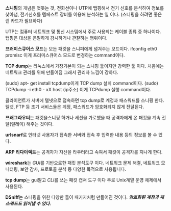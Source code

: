 **스니핑**의 개념은 
엿듯는 것, 전화선이나 UTP에 탭핑해서 전기 신호를 분석하여 정보를 찾아냄, 전기신호를 템페스트 장비를 이용해 분석하는 일 이다.
(스니핑을 하려면 좋은 랜 카드가 필요하다)

UTP는 컴퓨터 네트워크 및 통신 시스템에서 주로 사용되는 케이블 종류 중 하나이다.
탭핑은 대상을 은밀하게 감시하거나 관찰하는 행위이다.

**프러미스큐어스 모드**는 모든 패킷을 스니퍼에게 넘겨주는 모드이다.
ifconfig eth0 promisc 이게 프러미스큐어스 모드로 변경하는 command이다.

**TCP dump**는 리눅스에서 가장기본이 되는 스니핑 툴이지만 강력한 툴 이다.
처음에는 네트워크 관리를 위해 만들어짐 그래서 관리자 느낌이 강하다.

(sudo) apt- get install tcpdump이게 TCP dump 설치 command이다.
(sudo) TCPdump -i eth0 - xX host (ip주소) 이게 TCPdump 실행 command이다.

클라이언트가 서버에 텔넷으로 접속하면 tcp dump로 계정과 패스워드를 스니핑 한다.
텔넷, FTP 등 초기 서비스들은 계정, 패스워드가 암호화되지 않게 전달된다.

**프래그라우터**는 패킷을스니핑 하거나 세션을 가로챘을 때 공격자에게 온 패킷을 계속 전달(릴레이) 해주는 것이다.

**urlsnarf**로 인터넷 사용자가 접속한 서버와 접속 후 입력한 내용 등의 정보를 볼 수 있다.

**ARP 리다이렉트**는 공격자가 자신을 라우터라고 속여서 패킷이 공격자를 지나게 한다.


**wireshark**는 *GUI*를 기반으로한 패킷 분석도구 이다.
네트워크 문제 해결, 네트워크 모니터링, 보안 감사, 
프로토콜 분석 등 다양한 목적으로 사용됩니다.

**tcp dump**는 gui말고 *CLI*를 쓰는 패킷 캡쳐 도구 이다
주로 Unix계열 운영 체제에서 사용된다.

**DSniff**는 스니핑을 위한 다양한 툴이 패키지처럼 만들어진 것이다.
***암호화된 계정과 패스워드도 읽어낼 수 있다.***